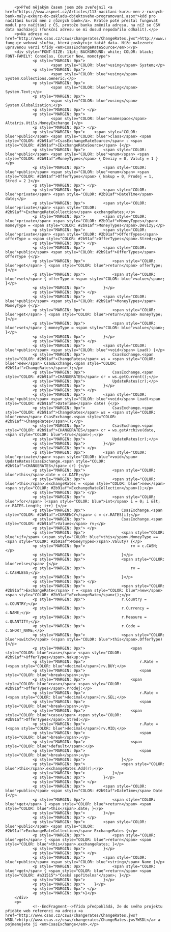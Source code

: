 <!-- dcterms:identifier = aspnetcz#119 -->
<!-- dcterms:title = Načítání kurzů z České spořitelny přes web service -->
<!-- dcterms:abstract = Před nějakým časem jsem zde zveřejnil kód pro načítání kurzů měn z různých bank. Krátce poté přestal fungovat modul pro načítání z ČS, protože banka změnila adresu, na níž se CSV data nacházejí. Funguje nicméně webová služba, která poskytuje tatáž data a odpovídající třídu lze snadno upravit tak, aby ji používala. -->
<!-- np9:categoryId = 6 -->
<!-- x4w:category = Akce a události -->
<!-- np9:authorId = 1 -->
<!-- np9:authorEmail = michal.valasek@altairis.cz -->
<!-- dcterms:creator = Michal Altair Valášek -->
<!-- dcterms:created = 2006-11-01T16:42:16.977+01:00 -->
<!-- dcterms:dateAccepted = 2006-11-01T16:42:16.977+01:00 -->


		<p>Před nějakým časem jsem zde zveřejnil <a href="https://www.aspnet.cz/Articles/113-nacitani-kurzu-men-z-ruznych-bank-maly-exkurz-do-zakladu-objektoveho-programovani.aspx">kód pro načítání kurzů měn z různých bank</a>. Krátce poté přestal fungovat modul pro načítání z ČS, protože banka změnila adresu, na níž se CSV data nacházejí (funkční adresu se mi dosud nepodařilo odhalit).</p>
		<p>Na adrese <a href="http://www.csas.cz/csws/changerates/ChangeRates.jws">http://www.csas.cz/csws/changerates/ChangeRates.jws</a> nicméně funguje webová služba, která poskytuje tatáž data. Níže naleznete upravenou verzi třídy <em>CsasExchangeRateSource</em>:</p>
		<div style="FONT-SIZE: 11pt; BACKGROUND: white; COLOR: black; FONT-FAMILY: Consolas, Courier New, monotype">
				<p style="MARGIN: 0px">
						<span style="COLOR: blue">using</span> System;</p>
				<p style="MARGIN: 0px">
						<span style="COLOR: blue">using</span> System.Collections.Generic;</p>
				<p style="MARGIN: 0px">
						<span style="COLOR: blue">using</span> System.Text;</p>
				<p style="MARGIN: 0px">
						<span style="COLOR: blue">using</span> System.Globalization;</p>
				<p style="MARGIN: 0px"> </p>
				<p style="MARGIN: 0px">
						<span style="COLOR: blue">namespace</span> Altairis.Utils.MoneyExchange {</p>
				<p style="MARGIN: 0px"> </p>
				<p style="MARGIN: 0px">    <span style="COLOR: blue">public</span> <span style="COLOR: blue">class</span> <span style="COLOR: #2b91af">CsasExchangeRateSource</span> : <span style="COLOR: #2b91af">IExchangeRateSource</span> {</p>
				<p style="MARGIN: 0px">        <span style="COLOR: blue">public</span> <span style="COLOR: blue">enum</span> <span style="COLOR: #2b91af">MoneyTypes</span> { Devizy = 0, Valuty = 1 }</p>
				<p style="MARGIN: 0px">        <span style="COLOR: blue">public</span> <span style="COLOR: blue">enum</span> <span style="COLOR: #2b91af">OfferTypes</span> { Nakup = 0, Prodej = 1, Stred = 2 }</p>
				<p style="MARGIN: 0px"> </p>
				<p style="MARGIN: 0px">        <span style="COLOR: blue">private</span> <span style="COLOR: #2b91af">DateTime</span> date;</p>
				<p style="MARGIN: 0px">        <span style="COLOR: blue">private</span> <span style="COLOR: #2b91af">ExchangeRateCollection</span> exchangeRates;</p>
				<p style="MARGIN: 0px">        <span style="COLOR: blue">private</span> <span style="COLOR: #2b91af">MoneyTypes</span> moneyType = <span style="COLOR: #2b91af">MoneyTypes</span>.Devizy;</p>
				<p style="MARGIN: 0px">        <span style="COLOR: blue">private</span> <span style="COLOR: #2b91af">OfferTypes</span> offerType = <span style="COLOR: #2b91af">OfferTypes</span>.Stred;</p>
				<p style="MARGIN: 0px"> </p>
				<p style="MARGIN: 0px">        <span style="COLOR: blue">public</span> <span style="COLOR: #2b91af">OfferTypes</span> OfferType {</p>
				<p style="MARGIN: 0px">            <span style="COLOR: blue">get</span> { <span style="COLOR: blue">return</span> offerType; }</p>
				<p style="MARGIN: 0px">            <span style="COLOR: blue">set</span> { offerType = <span style="COLOR: blue">value</span>; }</p>
				<p style="MARGIN: 0px">        }</p>
				<p style="MARGIN: 0px"> </p>
				<p style="MARGIN: 0px">        <span style="COLOR: blue">public</span> <span style="COLOR: #2b91af">MoneyTypes</span> MoneyType {</p>
				<p style="MARGIN: 0px">            <span style="COLOR: blue">get</span> { <span style="COLOR: blue">return</span> moneyType; }</p>
				<p style="MARGIN: 0px">            <span style="COLOR: blue">set</span> { moneyType = <span style="COLOR: blue">value</span>; }</p>
				<p style="MARGIN: 0px">        }</p>
				<p style="MARGIN: 0px"> </p>
				<p style="MARGIN: 0px">        <span style="COLOR: blue">public</span> <span style="COLOR: blue">void</span> Load() {</p>
				<p style="MARGIN: 0px">            CsasExchange.<span style="COLOR: #2b91af">ChangeRates</span> ws = <span style="COLOR: blue">new</span> CsasExchange.<span style="COLOR: #2b91af">ChangeRates</span>();</p>
				<p style="MARGIN: 0px">            CsasExchange.<span style="COLOR: #2b91af">CHANGERATES</span> cr = ws.getCurrent();</p>
				<p style="MARGIN: 0px">            UpdateRates(cr);</p>
				<p style="MARGIN: 0px">        }</p>
				<p style="MARGIN: 0px"> </p>
				<p style="MARGIN: 0px">        <span style="COLOR: blue">public</span> <span style="COLOR: blue">void</span> Load(<span style="COLOR: #2b91af">DateTime</span> date) {</p>
				<p style="MARGIN: 0px">            CsasExchange.<span style="COLOR: #2b91af">ChangeRates</span> ws = <span style="COLOR: blue">new</span> CsasExchange.<span style="COLOR: #2b91af">ChangeRates</span>();</p>
				<p style="MARGIN: 0px">            CsasExchange.<span style="COLOR: #2b91af">CHANGERATES</span> cr = ws.getArchive(date, <span style="COLOR: blue">true</span>);</p>
				<p style="MARGIN: 0px">            UpdateRates(cr);</p>
				<p style="MARGIN: 0px">        }</p>
				<p style="MARGIN: 0px"> </p>
				<p style="MARGIN: 0px">        <span style="COLOR: blue">private</span> <span style="COLOR: blue">void</span> UpdateRates(CsasExchange.<span style="COLOR: #2b91af">CHANGERATES</span> cr) {</p>
				<p style="MARGIN: 0px">            <span style="COLOR: blue">this</span>.date = cr.DATE;</p>
				<p style="MARGIN: 0px">            <span style="COLOR: blue">this</span>.exchangeRates = <span style="COLOR: blue">new</span> <span style="COLOR: #2b91af">ExchangeRateCollection</span>();</p>
				<p style="MARGIN: 0px"> </p>
				<p style="MARGIN: 0px">            <span style="COLOR: blue">for</span> (<span style="COLOR: blue">int</span> i = 0; i &lt; cr.RATES.Length; i++) {</p>
				<p style="MARGIN: 0px">                CsasExchange.<span style="COLOR: #2b91af">CURRENCY</span> c = cr.RATES[i];</p>
				<p style="MARGIN: 0px">                CsasExchange.<span style="COLOR: #2b91af">Values</span> rv;</p>
				<p style="MARGIN: 0px"> </p>
				<p style="MARGIN: 0px">                <span style="COLOR: blue">if</span> (<span style="COLOR: blue">this</span>.MoneyType == <span style="COLOR: #2b91af">MoneyTypes</span>.Valuty) {</p>
				<p style="MARGIN: 0px">                    rv = c.CASH;</p>
				<p style="MARGIN: 0px">                }</p>
				<p style="MARGIN: 0px">                <span style="COLOR: blue">else</span> {</p>
				<p style="MARGIN: 0px">                    rv = c.CASHLESS;</p>
				<p style="MARGIN: 0px">                }</p>
				<p style="MARGIN: 0px"> </p>
				<p style="MARGIN: 0px">                <span style="COLOR: #2b91af">ExchangeRate</span> r = <span style="COLOR: blue">new</span> <span style="COLOR: #2b91af">ExchangeRate</span>();</p>
				<p style="MARGIN: 0px">                r.Country = c.COUNTRY;</p>
				<p style="MARGIN: 0px">                r.Currency = c.NAME;</p>
				<p style="MARGIN: 0px">                r.Measure = c.QUANTITY;</p>
				<p style="MARGIN: 0px">                r.Code = c.SHORT_NAME;</p>
				<p style="MARGIN: 0px">                <span style="COLOR: blue">switch</span> (<span style="COLOR: blue">this</span>.OfferType) {</p>
				<p style="MARGIN: 0px">                    <span style="COLOR: blue">case</span> <span style="COLOR: #2b91af">OfferTypes</span>.Nakup:</p>
				<p style="MARGIN: 0px">                        r.Rate = (<span style="COLOR: blue">decimal</span>)rv.BUY;</p>
				<p style="MARGIN: 0px">                        <span style="COLOR: blue">break</span>;</p>
				<p style="MARGIN: 0px">                    <span style="COLOR: blue">case</span> <span style="COLOR: #2b91af">OfferTypes</span>.Prodej:</p>
				<p style="MARGIN: 0px">                        r.Rate = (<span style="COLOR: blue">decimal</span>)rv.SEL;</p>
				<p style="MARGIN: 0px">                        <span style="COLOR: blue">break</span>;</p>
				<p style="MARGIN: 0px">                    <span style="COLOR: blue">case</span> <span style="COLOR: #2b91af">OfferTypes</span>.Stred:</p>
				<p style="MARGIN: 0px">                        r.Rate = (<span style="COLOR: blue">decimal</span>)rv.MID;</p>
				<p style="MARGIN: 0px">                        <span style="COLOR: blue">break</span>;</p>
				<p style="MARGIN: 0px">                    <span style="COLOR: blue">default</span>:</p>
				<p style="MARGIN: 0px">                        <span style="COLOR: blue">break</span>;</p>
				<p style="MARGIN: 0px">                }</p>
				<p style="MARGIN: 0px">                <span style="COLOR: blue">this</span>.exchangeRates.Add(r);</p>
				<p style="MARGIN: 0px">            }</p>
				<p style="MARGIN: 0px">        }</p>
				<p style="MARGIN: 0px"> </p>
				<p style="MARGIN: 0px">        <span style="COLOR: blue">public</span> <span style="COLOR: #2b91af">DateTime</span> Date {</p>
				<p style="MARGIN: 0px">            <span style="COLOR: blue">get</span> { <span style="COLOR: blue">return</span> <span style="COLOR: blue">this</span>.date; }</p>
				<p style="MARGIN: 0px">        }</p>
				<p style="MARGIN: 0px"> </p>
				<p style="MARGIN: 0px">        <span style="COLOR: blue">public</span> <span style="COLOR: #2b91af">ExchangeRateCollection</span> ExchangeRates {</p>
				<p style="MARGIN: 0px">            <span style="COLOR: blue">get</span> { <span style="COLOR: blue">return</span> <span style="COLOR: blue">this</span>.exchangeRates; }</p>
				<p style="MARGIN: 0px">        }</p>
				<p style="MARGIN: 0px"> </p>
				<p style="MARGIN: 0px">        <span style="COLOR: blue">public</span> <span style="COLOR: blue">string</span> Name {</p>
				<p style="MARGIN: 0px">            <span style="COLOR: blue">get</span> { <span style="COLOR: blue">return</span> <span style="COLOR: #a31515">"Česká spořitelna"</span>; }</p>
				<p style="MARGIN: 0px">        }</p>
				<p style="MARGIN: 0px">    }</p>
				<p style="MARGIN: 0px"> </p>
				<p style="MARGIN: 0px">}</p>
		</div>
		<p>
				<!--EndFragment-->Třída předpokládá, že do svého projektu přidáte web referenci na adresu <a href="http://www.csas.cz/csws/changerates/ChangeRates.jws?WSDL">http://www.csas.cz/csws/changerates/ChangeRates.jws?WSDL</a> a pojmenujete ji <em>CsasExchange</em>.</p>
